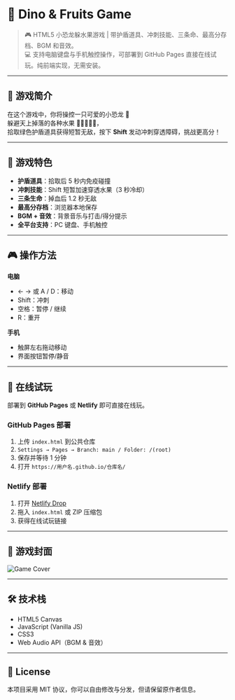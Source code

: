 # 🦖 Dino & Fruits Game

> 🎮 HTML5 小恐龙躲水果游戏 | 带护盾道具、冲刺技能、三条命、最高分存档、BGM 和音效。  
> 💻 支持电脑键盘与手机触控操作，可部署到 GitHub Pages 直接在线试玩。纯前端实现，无需安装。

---

## 📌 游戏简介
在这个游戏中，你将操控一只可爱的小恐龙 🦖  
躲避天上掉落的各种水果 🍎🍌🍊🍇🍉，  
拾取绿色护盾道具获得短暂无敌，按下 **Shift** 发动冲刺穿透障碍，挑战更高分！

---

## 🎯 游戏特色
- **护盾道具**：拾取后 5 秒内免疫碰撞
- **冲刺技能**：Shift 短暂加速穿透水果（3 秒冷却）
- **三条生命**：掉血后 1.2 秒无敌
- **最高分存档**：浏览器本地保存
- **BGM + 音效**：背景音乐与打击/得分提示
- **全平台支持**：PC 键盘、手机触控

---

## 🎮 操作方法
**电脑**
- ← → 或 A / D：移动
- Shift：冲刺
- 空格：暂停 / 继续
- R：重开

**手机**
- 触屏左右拖动移动
- 界面按钮暂停/静音

---

## 🚀 在线试玩
部署到 **GitHub Pages** 或 **Netlify** 即可直接在线玩。

### GitHub Pages 部署
1. 上传 `index.html` 到公共仓库
2. `Settings → Pages → Branch: main / Folder: /(root)`
3. 保存并等待 1 分钟
4. 打开 `https://用户名.github.io/仓库名/`

### Netlify 部署
1. 打开 [Netlify Drop](https://app.netlify.com/drop)
2. 拖入 `index.html` 或 ZIP 压缩包
3. 获得在线试玩链接

---

## 📸 游戏封面
![Game Cover](A_2D_digital_illustration_displays_a_scene_from_a_.png)

---

## 🛠 技术栈
- HTML5 Canvas
- JavaScript (Vanilla JS)
- CSS3
- Web Audio API（BGM & 音效）

---

## 📄 License
本项目采用 MIT 协议，你可以自由修改与分发，但请保留原作者信息。
